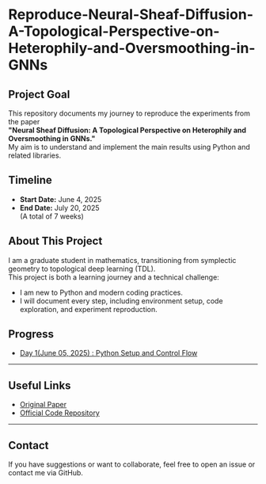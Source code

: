 # Reproduce-Neural-Sheaf-Diffusion-A-Topological-Perspective-on-Heterophily-and-Oversmoothing-in-GNNs

## Project Goal

This repository documents my journey to reproduce the experiments from the paper  
**"Neural Sheaf Diffusion: A Topological Perspective on Heterophily and Oversmoothing in GNNs."**  
My aim is to understand and implement the main results using Python and related libraries.

## Timeline

- **Start Date:** June 4, 2025
- **End Date:** July 20, 2025  
(A total of 7 weeks)

## About This Project

I am a graduate student in mathematics, transitioning from symplectic geometry to topological deep learning (TDL).  
This project is both a learning journey and a technical challenge:  
- I am new to Python and modern coding practices.
- I will document every step, including environment setup, code exploration, and experiment reproduction.

## Progress
- [Day 1(June 05, 2025) : Python Setup and Control Flow](Day1_Summary.md)

---

## Useful Links

- [Original Paper](https://openreview.net/pdf?id=vbPsD-BhOZ)
- [Official Code Repository](https://github.com/twitter-research/neural-sheaf-diffusion)

---

## Contact

If you have suggestions or want to collaborate, feel free to open an issue or contact me via GitHub.
